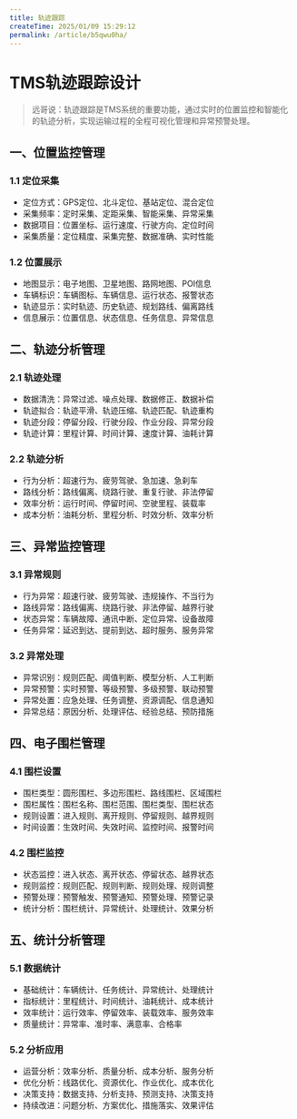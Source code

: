 ```yaml
---
title: 轨迹跟踪
createTime: 2025/01/09 15:29:12
permalink: /article/b5qwu0ha/
---
```

# TMS轨迹跟踪设计

> 远哥说：轨迹跟踪是TMS系统的重要功能，通过实时的位置监控和智能化的轨迹分析，实现运输过程的全程可视化管理和异常预警处理。

## 一、位置监控管理

### 1.1 定位采集
- 定位方式：GPS定位、北斗定位、基站定位、混合定位
- 采集频率：定时采集、定距采集、智能采集、异常采集
- 数据项目：位置坐标、运行速度、行驶方向、定位时间
- 采集质量：定位精度、采集完整、数据准确、实时性能

### 1.2 位置展示
- 地图显示：电子地图、卫星地图、路网地图、POI信息
- 车辆标识：车辆图标、车辆信息、运行状态、报警状态
- 轨迹显示：实时轨迹、历史轨迹、规划路线、偏离路线
- 信息展示：位置信息、状态信息、任务信息、异常信息

## 二、轨迹分析管理

### 2.1 轨迹处理
- 数据清洗：异常过滤、噪点处理、数据修正、数据补偿
- 轨迹拟合：轨迹平滑、轨迹压缩、轨迹匹配、轨迹重构
- 轨迹分段：停留分段、行驶分段、作业分段、异常分段
- 轨迹计算：里程计算、时间计算、速度计算、油耗计算

### 2.2 轨迹分析
- 行为分析：超速行为、疲劳驾驶、急加速、急刹车
- 路线分析：路线偏离、绕路行驶、重复行驶、非法停留
- 效率分析：运行时间、停留时间、空驶里程、装载率
- 成本分析：油耗分析、里程分析、时效分析、效率分析

## 三、异常监控管理

### 3.1 异常规则
- 行为异常：超速行驶、疲劳驾驶、违规操作、不当行为
- 路线异常：路线偏离、绕路行驶、非法停留、越界行驶
- 状态异常：车辆故障、通讯中断、定位异常、设备故障
- 任务异常：延迟到达、提前到达、超时服务、服务异常

### 3.2 异常处理
- 异常识别：规则匹配、阈值判断、模型分析、人工判断
- 异常预警：实时预警、等级预警、多级预警、联动预警
- 异常处置：应急处理、任务调整、资源调配、信息通知
- 异常总结：原因分析、处理评估、经验总结、预防措施

## 四、电子围栏管理

### 4.1 围栏设置
- 围栏类型：圆形围栏、多边形围栏、路线围栏、区域围栏
- 围栏属性：围栏名称、围栏范围、围栏类型、围栏状态
- 规则设置：进入规则、离开规则、停留规则、越界规则
- 时间设置：生效时间、失效时间、监控时间、报警时间

### 4.2 围栏监控
- 状态监控：进入状态、离开状态、停留状态、越界状态
- 规则监控：规则匹配、规则判断、规则处理、规则调整
- 预警处理：预警触发、预警通知、预警处理、预警记录
- 统计分析：围栏统计、异常统计、处理统计、效果分析

## 五、统计分析管理

### 5.1 数据统计
- 基础统计：车辆统计、任务统计、异常统计、处理统计
- 指标统计：里程统计、时间统计、油耗统计、成本统计
- 效率统计：运行效率、停留效率、装载效率、服务效率
- 质量统计：异常率、准时率、满意率、合格率

### 5.2 分析应用
- 运营分析：效率分析、质量分析、成本分析、服务分析
- 优化分析：线路优化、资源优化、作业优化、成本优化
- 决策支持：数据支持、分析支持、预测支持、决策支持
- 持续改进：问题分析、方案优化、措施落实、效果评估